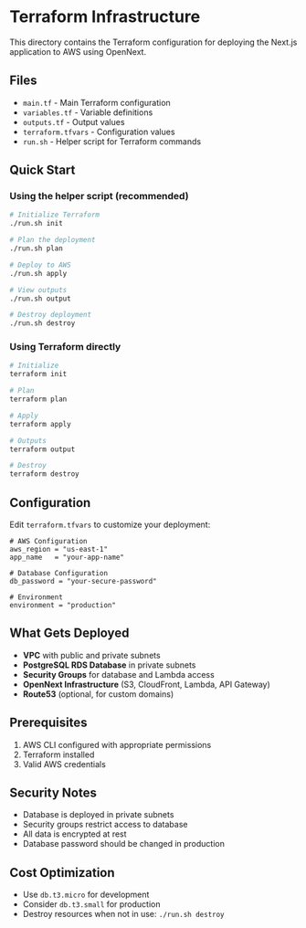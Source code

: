 # Terraform Infrastructure

This directory contains the Terraform configuration for deploying the Next.js application to AWS using OpenNext.

## Files

- `main.tf` - Main Terraform configuration
- `variables.tf` - Variable definitions
- `outputs.tf` - Output values
- `terraform.tfvars` - Configuration values
- `run.sh` - Helper script for Terraform commands

## Quick Start

### Using the helper script (recommended)

```bash
# Initialize Terraform
./run.sh init

# Plan the deployment
./run.sh plan

# Deploy to AWS
./run.sh apply

# View outputs
./run.sh output

# Destroy deployment
./run.sh destroy
```

### Using Terraform directly

```bash
# Initialize
terraform init

# Plan
terraform plan

# Apply
terraform apply

# Outputs
terraform output

# Destroy
terraform destroy
```

## Configuration

Edit `terraform.tfvars` to customize your deployment:

```hcl
# AWS Configuration
aws_region = "us-east-1"
app_name   = "your-app-name"

# Database Configuration
db_password = "your-secure-password"

# Environment
environment = "production"
```

## What Gets Deployed

- **VPC** with public and private subnets
- **PostgreSQL RDS Database** in private subnets
- **Security Groups** for database and Lambda access
- **OpenNext Infrastructure** (S3, CloudFront, Lambda, API Gateway)
- **Route53** (optional, for custom domains)

## Prerequisites

1. AWS CLI configured with appropriate permissions
2. Terraform installed
3. Valid AWS credentials

## Security Notes

- Database is deployed in private subnets
- Security groups restrict access to database
- All data is encrypted at rest
- Database password should be changed in production

## Cost Optimization

- Use `db.t3.micro` for development
- Consider `db.t3.small` for production
- Destroy resources when not in use: `./run.sh destroy` 